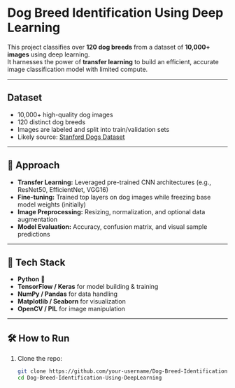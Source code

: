 # Dog Breed Identification Using Deep Learning

This project classifies over **120 dog breeds** from a dataset of **10,000+ images** using deep learning.  
It harnesses the power of **transfer learning** to build an efficient, accurate image classification model with limited compute.

---

## Dataset

- 10,000+ high-quality dog images
- 120 distinct dog breeds
- Images are labeled and split into train/validation sets
- Likely source: [Stanford Dogs Dataset](http://vision.stanford.edu/aditya86/ImageNetDogs/)

---

## 🧠 Approach

- **Transfer Learning:** Leveraged pre-trained CNN architectures (e.g., ResNet50, EfficientNet, VGG16)
- **Fine-tuning:** Trained top layers on dog images while freezing base model weights (initially)
- **Image Preprocessing:** Resizing, normalization, and optional data augmentation
- **Model Evaluation:** Accuracy, confusion matrix, and visual sample predictions

---

## 🚀 Tech Stack

- **Python** 🐍
- **TensorFlow / Keras** for model building & training
- **NumPy / Pandas** for data handling
- **Matplotlib / Seaborn** for visualization
- **OpenCV / PIL** for image manipulation

---

## 🛠️ How to Run

1. Clone the repo:
   ```bash
   git clone https://github.com/your-username/Dog-Breed-Identification-Using-DeepLearning.git
   cd Dog-Breed-Identification-Using-DeepLearning
